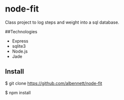 # node-fit
Class project to log steps and weight into a sql database.

##Technologies
* Express
* sqlite3
* Node.js
* Jade

## Install
$ git clone https://github.com/albennett/node-fit

$ npm install


